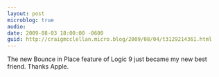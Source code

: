 ```yaml
---
layout: post
microblog: true
audio: 
date: 2009-08-03 18:00:00 -0600
guid: http://craigmcclellan.micro.blog/2009/08/04/t3129214361.html
---
```

The new Bounce in Place feature of Logic 9 just became my new best friend.  Thanks Apple.
